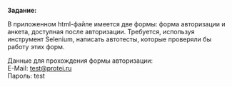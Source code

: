 **Задание:**  

В приложенном html-файле имеется две формы: форма авторизации и анкета,
доступная после авторизации. Требуется, используя инструмент Selenium, написать автотесты,
которые проверяли бы работу этих форм.  

Данные для прохождения формы авторизации:  
E-Mail: test@protei.ru  
Пароль: test